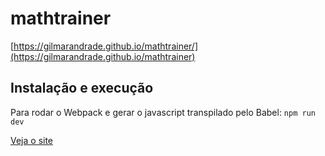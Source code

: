 # mathtrainer
[https://gilmarandrade.github.io/mathtrainer/](https://gilmarandrade.github.io/mathtrainer)

 ## Instalação e execução
Para rodar o Webpack e gerar o javascript transpilado pelo Babel:
`npm run dev`

[Veja o site](http://nossaturma.uniquati.com)